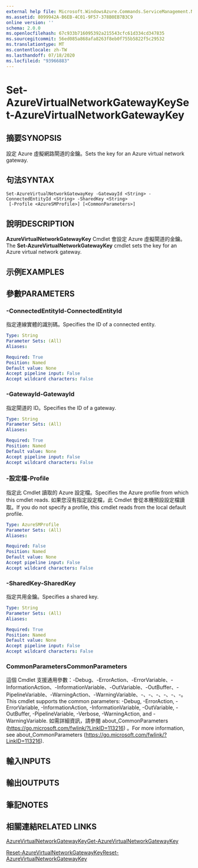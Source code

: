 ```yaml
---
external help file: Microsoft.WindowsAzure.Commands.ServiceManagement.Network.dll-Help.xml
ms.assetid: 8099942A-B6EB-4C01-9F57-378B0EB7B3C9
online version: ''
schema: 2.0.0
ms.openlocfilehash: 67c933b716095392a215543cfc61d334cd347835
ms.sourcegitcommit: 56ed085a868afa8263f8eb0f755b5822f5c29532
ms.translationtype: MT
ms.contentlocale: zh-TW
ms.lasthandoff: 07/18/2020
ms.locfileid: "93966883"
---
```

# <span data-ttu-id="e2635-101">Set-AzureVirtualNetworkGatewayKey</span><span class="sxs-lookup"><span data-stu-id="e2635-101">Set-AzureVirtualNetworkGatewayKey</span></span>

## <span data-ttu-id="e2635-102">摘要</span><span class="sxs-lookup"><span data-stu-id="e2635-102">SYNOPSIS</span></span>
<span data-ttu-id="e2635-103">設定 Azure 虛擬網路閘道的金鑰。</span><span class="sxs-lookup"><span data-stu-id="e2635-103">Sets the key for an Azure virtual network gateway.</span></span>

## <span data-ttu-id="e2635-104">句法</span><span class="sxs-lookup"><span data-stu-id="e2635-104">SYNTAX</span></span>

```
Set-AzureVirtualNetworkGatewayKey -GatewayId <String> -ConnectedEntityId <String> -SharedKey <String>
 [-Profile <AzureSMProfile>] [<CommonParameters>]
```

## <span data-ttu-id="e2635-105">說明</span><span class="sxs-lookup"><span data-stu-id="e2635-105">DESCRIPTION</span></span>
<span data-ttu-id="e2635-106">**AzureVirtualNetworkGatewayKey** Cmdlet 會設定 Azure 虛擬閘道的金鑰。</span><span class="sxs-lookup"><span data-stu-id="e2635-106">The **Set-AzureVirtualNetworkGatewayKey** cmdlet sets the key for an Azure virtual network gateway.</span></span>

## <span data-ttu-id="e2635-107">示例</span><span class="sxs-lookup"><span data-stu-id="e2635-107">EXAMPLES</span></span>

## <span data-ttu-id="e2635-108">參數</span><span class="sxs-lookup"><span data-stu-id="e2635-108">PARAMETERS</span></span>

### <span data-ttu-id="e2635-109">-ConnectedEntityId</span><span class="sxs-lookup"><span data-stu-id="e2635-109">-ConnectedEntityId</span></span>
<span data-ttu-id="e2635-110">指定連線實體的識別碼。</span><span class="sxs-lookup"><span data-stu-id="e2635-110">Specifies the ID of a connected entity.</span></span>

```yaml
Type: String
Parameter Sets: (All)
Aliases: 

Required: True
Position: Named
Default value: None
Accept pipeline input: False
Accept wildcard characters: False
```

### <span data-ttu-id="e2635-111">-GatewayId</span><span class="sxs-lookup"><span data-stu-id="e2635-111">-GatewayId</span></span>
<span data-ttu-id="e2635-112">指定閘道的 ID。</span><span class="sxs-lookup"><span data-stu-id="e2635-112">Specifies the ID of a gateway.</span></span>

```yaml
Type: String
Parameter Sets: (All)
Aliases: 

Required: True
Position: Named
Default value: None
Accept pipeline input: False
Accept wildcard characters: False
```

### <span data-ttu-id="e2635-113">-設定檔</span><span class="sxs-lookup"><span data-stu-id="e2635-113">-Profile</span></span>
<span data-ttu-id="e2635-114">指定此 Cmdlet 讀取的 Azure 設定檔。</span><span class="sxs-lookup"><span data-stu-id="e2635-114">Specifies the Azure profile from which this cmdlet reads.</span></span> <span data-ttu-id="e2635-115">如果您沒有指定設定檔，此 Cmdlet 會從本機預設設定檔讀取。</span><span class="sxs-lookup"><span data-stu-id="e2635-115">If you do not specify a profile, this cmdlet reads from the local default profile.</span></span>

```yaml
Type: AzureSMProfile
Parameter Sets: (All)
Aliases: 

Required: False
Position: Named
Default value: None
Accept pipeline input: False
Accept wildcard characters: False
```

### <span data-ttu-id="e2635-116">-SharedKey</span><span class="sxs-lookup"><span data-stu-id="e2635-116">-SharedKey</span></span>
<span data-ttu-id="e2635-117">指定共用金鑰。</span><span class="sxs-lookup"><span data-stu-id="e2635-117">Specifies a shared key.</span></span>

```yaml
Type: String
Parameter Sets: (All)
Aliases: 

Required: True
Position: Named
Default value: None
Accept pipeline input: False
Accept wildcard characters: False
```

### <span data-ttu-id="e2635-118">CommonParameters</span><span class="sxs-lookup"><span data-stu-id="e2635-118">CommonParameters</span></span>
<span data-ttu-id="e2635-119">這個 Cmdlet 支援通用參數：-Debug、-ErrorAction、-ErrorVariable、-InformationAction、-InformationVariable、-OutVariable、-OutBuffer、-PipelineVariable、-WarningAction、-WarningVariable、-、-、-、-、-、-。</span><span class="sxs-lookup"><span data-stu-id="e2635-119">This cmdlet supports the common parameters: -Debug, -ErrorAction, -ErrorVariable, -InformationAction, -InformationVariable, -OutVariable, -OutBuffer, -PipelineVariable, -Verbose, -WarningAction, and -WarningVariable.</span></span> <span data-ttu-id="e2635-120">如需詳細資訊，請參閱 about_CommonParameters (https://go.microsoft.com/fwlink/?LinkID=113216) 。</span><span class="sxs-lookup"><span data-stu-id="e2635-120">For more information, see about_CommonParameters (https://go.microsoft.com/fwlink/?LinkID=113216).</span></span>

## <span data-ttu-id="e2635-121">輸入</span><span class="sxs-lookup"><span data-stu-id="e2635-121">INPUTS</span></span>

## <span data-ttu-id="e2635-122">輸出</span><span class="sxs-lookup"><span data-stu-id="e2635-122">OUTPUTS</span></span>

## <span data-ttu-id="e2635-123">筆記</span><span class="sxs-lookup"><span data-stu-id="e2635-123">NOTES</span></span>

## <span data-ttu-id="e2635-124">相關連結</span><span class="sxs-lookup"><span data-stu-id="e2635-124">RELATED LINKS</span></span>

[<span data-ttu-id="e2635-125">AzureVirtualNetworkGatewayKey</span><span class="sxs-lookup"><span data-stu-id="e2635-125">Get-AzureVirtualNetworkGatewayKey</span></span>](./Get-AzureVirtualNetworkGatewayKey.md)

[<span data-ttu-id="e2635-126">Reset-AzureVirtualNetworkGatewayKey</span><span class="sxs-lookup"><span data-stu-id="e2635-126">Reset-AzureVirtualNetworkGatewayKey</span></span>](./Reset-AzureVirtualNetworkGatewayKey.md)


